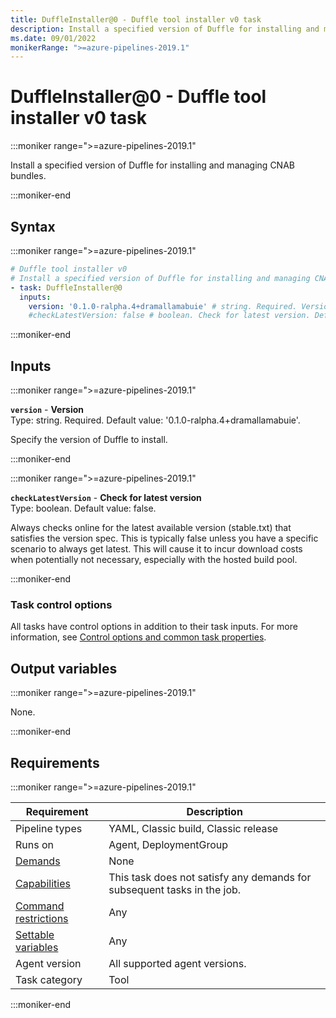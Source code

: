```yaml
---
title: DuffleInstaller@0 - Duffle tool installer v0 task
description: Install a specified version of Duffle for installing and managing CNAB bundles.
ms.date: 09/01/2022
monikerRange: ">=azure-pipelines-2019.1"
---
```


# DuffleInstaller@0 - Duffle tool installer v0 task

<!-- :::description::: -->
:::moniker range=">=azure-pipelines-2019.1"

<!-- :::editable-content name="description"::: -->
Install a specified version of Duffle for installing and managing CNAB bundles.
<!-- :::editable-content-end::: -->

:::moniker-end
<!-- :::description-end::: -->

<!-- :::syntax::: -->
## Syntax

:::moniker range=">=azure-pipelines-2019.1"

```yaml
# Duffle tool installer v0
# Install a specified version of Duffle for installing and managing CNAB bundles.
- task: DuffleInstaller@0
  inputs:
    version: '0.1.0-ralpha.4+dramallamabuie' # string. Required. Version. Default: '0.1.0-ralpha.4+dramallamabuie'.
    #checkLatestVersion: false # boolean. Check for latest version. Default: false.
```

:::moniker-end
<!-- :::syntax-end::: -->

<!-- :::inputs::: -->
## Inputs

<!-- :::item name="version"::: -->
:::moniker range=">=azure-pipelines-2019.1"

**`version`** - **Version**<br>
Type: string. Required. Default value: '0.1.0-ralpha.4+dramallamabuie'.<br>
<!-- :::editable-content name="helpMarkDown"::: -->
Specify the version of Duffle to install.
<!-- :::editable-content-end::: -->

:::moniker-end
<!-- :::item-end::: -->
<!-- :::item name="checkLatestVersion"::: -->
:::moniker range=">=azure-pipelines-2019.1"

**`checkLatestVersion`** - **Check for latest version**<br>
Type: boolean. Default value: false.<br>
<!-- :::editable-content name="helpMarkDown"::: -->
Always checks online for the latest available version (stable.txt) that satisfies the version spec. This is typically false unless you have a specific scenario to always get latest. This will cause it to incur download costs when potentially not necessary, especially with the hosted build pool.
<!-- :::editable-content-end::: -->

:::moniker-end
<!-- :::item-end::: -->

### Task control options

All tasks have control options in addition to their task inputs. For more information, see [Control options and common task properties](/azure/devops/pipelines/yaml-schema/steps-task#common-task-properties).
<!-- :::inputs-end::: -->

<!-- :::outputVariables::: -->
## Output variables

:::moniker range=">=azure-pipelines-2019.1"

None.

:::moniker-end
<!-- :::outputVariables-end::: -->

<!-- :::remarks::: -->
<!-- :::editable-content name="remarks"::: -->
<!-- :::editable-content-end::: -->
<!-- :::remarks-end::: -->

<!-- :::examples::: -->
<!-- :::editable-content name="examples"::: -->
<!-- :::editable-content-end::: -->
<!-- :::examples-end::: -->

<!-- :::properties::: -->
## Requirements

:::moniker range=">=azure-pipelines-2019.1"

| Requirement | Description |
|-------------|-------------|
| Pipeline types | YAML, Classic build, Classic release |
| Runs on | Agent, DeploymentGroup |
| [Demands](/azure/devops/pipelines/process/demands) | None |
| [Capabilities](/azure/devops/pipelines/agents/agents#capabilities) | This task does not satisfy any demands for subsequent tasks in the job. |
| [Command restrictions](/azure/devops/pipelines/security/templates#agent-logging-command-restrictions) | Any |
| [Settable variables](/azure/devops/pipelines/security/templates#agent-logging-command-restrictions) | Any |
| Agent version | All supported agent versions. |
| Task category | Tool |

:::moniker-end
<!-- :::properties-end::: -->

<!-- :::see-also::: -->
<!-- :::editable-content name="seeAlso"::: -->
<!-- :::editable-content-end::: -->
<!-- :::see-also-end::: -->